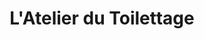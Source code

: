 ---
title: "L'Atelier du Toilettage"
url: /brindas/latelier-du-toilettage/
shop: toilettage des animaux
---